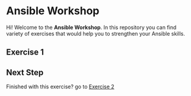 # Ansible Workshop

Hi! Welcome to the **Ansible Workshop**. In this repository you can find variety of exercises that would help you to strengthen your Ansible skills.

## Exercise 1

## Next Step

Finished with this exercise? go to [Exercise 2](../exercise-2)
